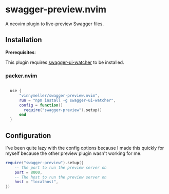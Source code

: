 # swagger-preview.nvim

A neovim plugin to live-preview Swagger files.

## Installation

**Prerequisites**:

This plugin requires [swagger-ui-watcher](https://github.com/moon0326/swagger-ui-watcher) to be installed.


### packer.nvim

```lua

  use {
      "vinnymeller/swagger-preview.nvim",
      run = "npm install -g swagger-ui-watcher",
      config = function()
        require("swagger-preview").setup()
      end
  }
```

## Configuration

I've been quite lazy with the config options because I made this quickly for myself because the other preview plugin wasn't working for me.

```lua
require("swagger-preview").setup({
    -- The port to run the preview server on
    port = 8000,
    -- The host to run the preview server on
    host = "localhost",
})
```
